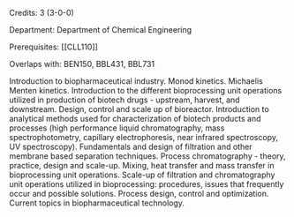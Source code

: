 Credits: 3 (3-0-0)

Department: Department of Chemical Engineering

Prerequisites: [[CLL110]]

Overlaps with: BEN150, BBL431, BBL731

Introduction to biopharmaceutical industry. Monod kinetics. Michaelis Menten kinetics. Introduction to the different bioprocessing unit operations utilized in production of biotech drugs - upstream, harvest, and downstream. Design, control and scale up of bioreactor. Introduction to analytical methods used for characterization of biotech products and processes (high performance liquid chromatography, mass spectrophotometry, capillary electrophoresis, near infrared spectroscopy, UV spectroscopy). Fundamentals and design of filtration and other membrane based separation techniques. Process chromatography - theory, practice, design and scale-up. Mixing, heat transfer and mass transfer in bioprocessing unit operations. Scale-up of filtration and chromatography unit operations utilized in bioprocessing: procedures, issues that frequently occur and possible solutions. Process design, control and optimization. Current topics in biopharmaceutical technology.